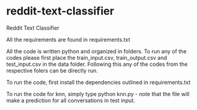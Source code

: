 # reddit-text-classifier
Reddit Text Classifier

All the requirements are found in requirements.txt

All the code is written python and organized in folders. To run any of the codes please first place the train_input.csv, train_output.csv and test_input.csv in the data folder. Following this any of the codes from the respective folers can be directly run.

To run the code, first install the dependencies outlined in requirements.txt

To run the code for knn, simply type python knn.py - note that the file will make a prediction for all conversations in test input. 
